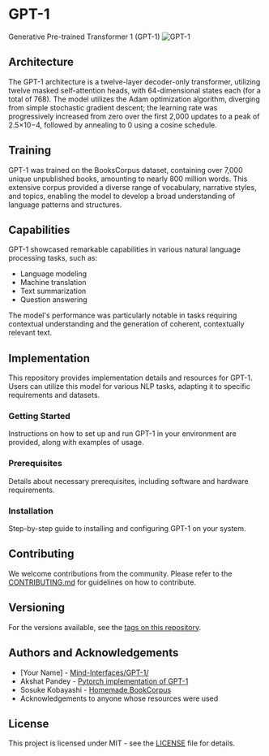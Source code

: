 # GPT-1
Generative Pre-trained Transformer 1 (GPT-1)
![GPT-1](https://upload.wikimedia.org/wikipedia/commons/9/91/Full_GPT_architecture.png)

## Architecture
The GPT-1 architecture is a twelve-layer decoder-only transformer, utilizing twelve masked self-attention heads, with 64-dimensional states each (for a total of 768). The model utilizes the Adam optimization algorithm, diverging from simple stochastic gradient descent; the learning rate was progressively increased from zero over the first 2,000 updates to a peak of 2.5×10−4, followed by annealing to 0 using a cosine schedule.

## Training
GPT-1 was trained on the BooksCorpus dataset, containing over 7,000 unique unpublished books, amounting to nearly 800 million words. This extensive corpus provided a diverse range of vocabulary, narrative styles, and topics, enabling the model to develop a broad understanding of language patterns and structures.

## Capabilities
GPT-1 showcased remarkable capabilities in various natural language processing tasks, such as:
- Language modeling
- Machine translation
- Text summarization
- Question answering

The model's performance was particularly notable in tasks requiring contextual understanding and the generation of coherent, contextually relevant text.

## Implementation
This repository provides implementation details and resources for GPT-1. Users can utilize this model for various NLP tasks, adapting it to specific requirements and datasets.

### Getting Started
Instructions on how to set up and run GPT-1 in your environment are provided, along with examples of usage.

### Prerequisites
Details about necessary prerequisites, including software and hardware requirements.

### Installation
Step-by-step guide to installing and configuring GPT-1 on your system.

## Contributing
We welcome contributions from the community. Please refer to the [CONTRIBUTING.md](LINK_TO_YOUR_CONTRIBUTING.MD) for guidelines on how to contribute.

## Versioning
For the versions available, see the [tags on this repository](https://github.com/yourproject/tags).

## Authors and Acknowledgements
- [Your Name] - [Mind-Interfaces/GPT-1/](https://github.com/Mind-Interfaces/GPT-1/)
- Akshat Pandey - [Pytorch implementation of GPT-1](https://github.com/akshat0123/GPT-1/)
- Sosuke Kobayashi - [Homemade BookCorpus](https://github.com/soskek/bookcorpus)
- Acknowledgements to anyone whose resources were used

## License
This project is licensed under MIT - see the [LICENSE](LICENSE) file for details.
